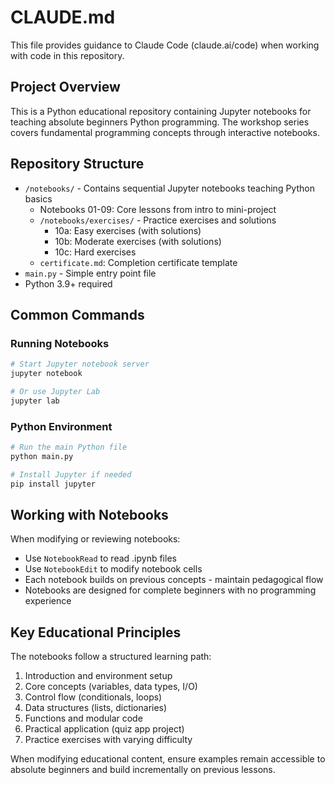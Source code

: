 # CLAUDE.md

This file provides guidance to Claude Code (claude.ai/code) when working with code in this repository.

## Project Overview

This is a Python educational repository containing Jupyter notebooks for teaching absolute beginners Python programming. The workshop series covers fundamental programming concepts through interactive notebooks.

## Repository Structure

- `/notebooks/` - Contains sequential Jupyter notebooks teaching Python basics
  - Notebooks 01-09: Core lessons from intro to mini-project
  - `/notebooks/exercises/` - Practice exercises and solutions
    - 10a: Easy exercises (with solutions)
    - 10b: Moderate exercises (with solutions)
    - 10c: Hard exercises
  - `certificate.md`: Completion certificate template
- `main.py` - Simple entry point file
- Python 3.9+ required

## Common Commands

### Running Notebooks
```bash
# Start Jupyter notebook server
jupyter notebook

# Or use Jupyter Lab
jupyter lab
```

### Python Environment
```bash
# Run the main Python file
python main.py

# Install Jupyter if needed
pip install jupyter
```

## Working with Notebooks

When modifying or reviewing notebooks:
- Use `NotebookRead` to read .ipynb files
- Use `NotebookEdit` to modify notebook cells
- Each notebook builds on previous concepts - maintain pedagogical flow
- Notebooks are designed for complete beginners with no programming experience

## Key Educational Principles

The notebooks follow a structured learning path:
1. Introduction and environment setup
2. Core concepts (variables, data types, I/O)
3. Control flow (conditionals, loops)
4. Data structures (lists, dictionaries)
5. Functions and modular code
6. Practical application (quiz app project)
7. Practice exercises with varying difficulty

When modifying educational content, ensure examples remain accessible to absolute beginners and build incrementally on previous lessons.
